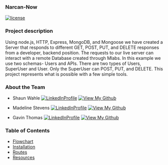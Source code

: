 ### Narcan-Now

[![license](https://img.shields.io/github/license/mashape/apistatus.svg)]()
### Project description
Using node.js, HTTP, Express, MongoDB, and Mongoose we have created a Server that responds to different GET, POST, PUT, and DELETE responses from a developer, backend position. The requests to our live server can interact with a remote Database created through Mlabs. In this example we use two schemas- Users and APIs. There are two types of Users, SuperUser and User. Only the SuperUser can POST, PUT, and DELETE. This project represents what is possible with a few simple tools.

### About the Team
* Shaun Wahle
[![LinkedInProfile](https://img.shields.io/badge/LinkedIn-Profile-brightgreen.svg)](https://www.linkedin.com/in/isaiahgwalker/) [![View My Github](https://img.shields.io/badge/View%20My-Github-blue.svg)](https://github.com/Lonewalker72)

* Madeline Stevens
[![LinkedInProfile](https://img.shields.io/badge/LinkedIn-Profile-brightgreen.svg)](https://www.linkedin.com/in/madelinerosestevens/) [![View My Github](https://img.shields.io/badge/View%20My-Github-blue.svg)](https://github.com/madhubs)

* Gavin Thomas [![LinkedInProfile](https://img.shields.io/badge/LinkedIn-Profile-brightgreen.svg)](https://www.linkedin.com/in/gavinthomas1192/) [![View My Github](https://img.shields.io/badge/View%20My-Github-blue.svg)](https://github.com/GavinThomas1192)

### Table of Contents
+ [Flowchart](#flowchart)
+ [Installation](#installation)
+ [Routes](#routes)
+ [Resources](#resources)
